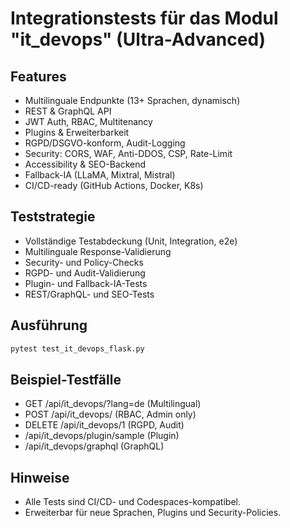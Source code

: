 # Integrationstests für das Modul "it_devops" (Ultra-Advanced)

## Features
- Multilinguale Endpunkte (13+ Sprachen, dynamisch)
- REST & GraphQL API
- JWT Auth, RBAC, Multitenancy
- Plugins & Erweiterbarkeit
- RGPD/DSGVO-konform, Audit-Logging
- Security: CORS, WAF, Anti-DDOS, CSP, Rate-Limit
- Accessibility & SEO-Backend
- Fallback-IA (LLaMA, Mixtral, Mistral)
- CI/CD-ready (GitHub Actions, Docker, K8s)

## Teststrategie
- Vollständige Testabdeckung (Unit, Integration, e2e)
- Multilinguale Response-Validierung
- Security- und Policy-Checks
- RGPD- und Audit-Validierung
- Plugin- und Fallback-IA-Tests
- REST/GraphQL- und SEO-Tests

## Ausführung
```bash
pytest test_it_devops_flask.py
```

## Beispiel-Testfälle
- GET /api/it_devops/?lang=de (Multilingual)
- POST /api/it_devops/ (RBAC, Admin only)
- DELETE /api/it_devops/1 (RGPD, Audit)
- /api/it_devops/plugin/sample (Plugin)
- /api/it_devops/graphql (GraphQL)

## Hinweise
- Alle Tests sind CI/CD- und Codespaces-kompatibel.
- Erweiterbar für neue Sprachen, Plugins und Security-Policies.
